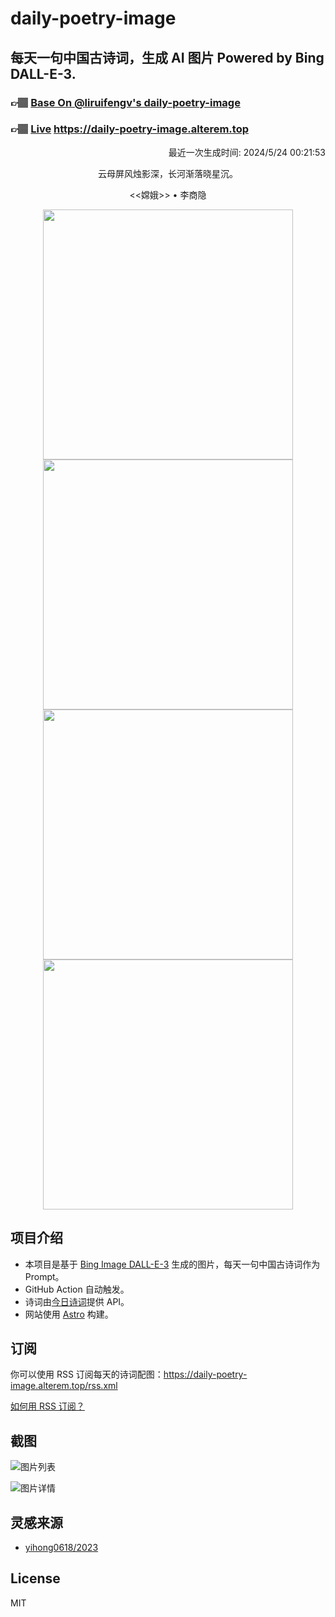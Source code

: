 
# daily-poetry-image

## 每天一句中国古诗词，生成 AI 图片 Powered by Bing DALL-E-3.

### 👉🏽 [Base On @liruifengv's daily-poetry-image](https://github.com/liruifengv/daily-poetry-image)

### 👉🏽 [Live](https://daily-poetry-image.alterem.top/) https://daily-poetry-image.alterem.top

<p align="right">
  最近一次生成时间: 2024/5/24 00:21:53
</p>
<p align="center">
云母屏风烛影深，长河渐落晓星沉。
</p>
<p align="center">
<<嫦娥>> • 李商隐
</p>
<p align="center">
<img src="https://tse2.mm.bing.net/th/id/OIG1.JKQ5oDNWToCFQSl7mhYe" height="400" width="400" />
<img src="https://tse1.mm.bing.net/th/id/OIG1.hL3x8jC.OSOjThOjdwPq" height="400" width="400" />
<img src="https://tse2.mm.bing.net/th/id/OIG1.IxAmNqN8dlEBre2kRjxr" height="400" width="400" />
<img src="https://tse4.mm.bing.net/th/id/OIG1.kJ0AcP9UfDchhRpOR7up" height="400" width="400" />
</p>

## 项目介绍

-   本项目是基于 [Bing Image DALL-E-3](https://www.bing.com/images/create) 生成的图片，每天一句中国古诗词作为 Prompt。
-   GitHub Action 自动触发。
-   诗词由[今日诗词](https://www.jinrishici.com/)提供 API。
-   网站使用 [Astro](https://astro.build) 构建。

## 订阅

你可以使用 RSS 订阅每天的诗词配图：https://daily-poetry-image.alterem.top/rss.xml

[如何用 RSS 订阅？](https://zhuanlan.zhihu.com/p/55026716)

## 截图

![图片列表](./screenshots/Snipaste_2023-12-28_21-00-26.png)

![图片详情](./screenshots/Snipaste_2023-12-28_21-00-53.png)

## 灵感来源

-   [yihong0618/2023](https://github.com/yihong0618/2023)

## License

MIT
